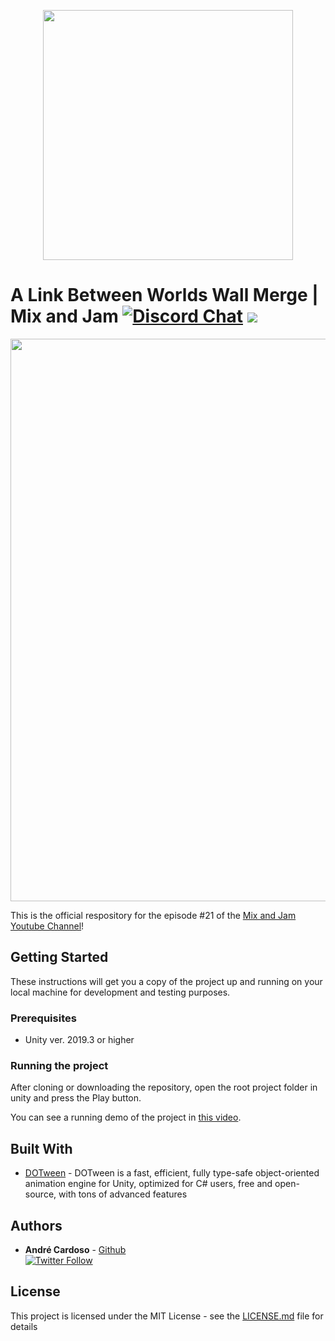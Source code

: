 
<p align="center">
    <img width="400px" src="http://mixandjam.com/wp-content/uploads/2019/11/git.png">    
</p>

# A Link Between Worlds Wall Merge | Mix and Jam [![Discord Chat](https://img.shields.io/discord/308323056592486420.svg)](https://discord.gg/PwCzrBX) <a href="https://patreon.com/mixandjam"><img src="https://img.shields.io/endpoint.svg?url=https%3A%2F%2Fshieldsio-patreon.herokuapp.com%2Fmixandjam" /></a>

<p align="center">
<img width="900px" src="https://github.com/mixandjam/LBW-WallMerge/blob/master/git-banner.png">
</p>

This is the official respository for the episode #21 of the [Mix and Jam Youtube Channel](https://www.youtube.com/c/MixAndJam)!

## Getting Started

These instructions will get you a copy of the project up and running on your local machine for development and testing purposes.

### Prerequisites

-  Unity ver. 2019.3 or higher

### Running the project

After cloning or downloading the repository, open the root project folder in unity and press the Play button.

You can see a running demo of the project in [this video](https://youtu.be/JvbsktWVHU8).

## Built With

* [DOTween](http://dotween.demigiant.com/) - DOTween is a fast, efficient, fully type-safe object-oriented animation engine for Unity, optimized for C# users, free and open-source, with tons of advanced features

## Authors

* **André Cardoso** - [Github](https://github.com/andremc)
<br>[![Twitter Follow](https://img.shields.io/twitter/follow/andre_mc.svg?style=social)](https://twitter.com/andre_mc)  

## License

This project is licensed under the MIT License - see the [LICENSE.md](LICENSE.md) file for details
